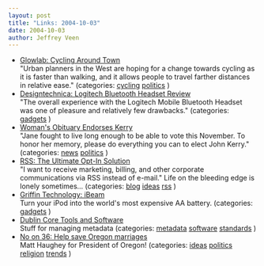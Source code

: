 ```yaml
--- 
layout: post
title: "Links: 2004-10-03"
date: 2004-10-03
author: Jeffrey Veen
---
```

<ul>
    <li><a href="http://glowlab.blogs.com/news/2004/10/cycling_around_.html">Glowlab: Cycling Around Town</a><br /><span class="link-meta">"Urban planners in the West are hoping for a change towards cycling as it is faster than walking, and it allows people to travel farther distances in relative ease." (categories: <a href="http://del.icio.us/veen/cycling">cycling</a> <a href="http://del.icio.us/veen/politics">politics</a> )</span></li>
    <li><a href="http://reviews.designtechnica.com/review1539_intro7702.html">Designtechnica: Logitech Bluetooth Headset Review</a><br /><span class="link-meta">"The overall experience with the Logitech Mobile Bluetooth Headset was one of pleasure and relatively few drawbacks." (categories: <a href="http://del.icio.us/veen/gadgets">gadgets</a> )</span></li>
    <li><a href="http://www.salon.com/news/wire/2004/10/01/obit/index.html">Woman's Obituary Endorses Kerry</a><br /><span class="link-meta">"Jane fought to live long enough to be able to vote this November. To honor her memory, please do everything you can to elect John Kerry." (categories: <a href="http://del.icio.us/veen/news">news</a> <a href="http://del.icio.us/veen/politics">politics</a> )</span></li>
    <li><a href="http://www.oreillynet.com/pub/wlg/5680">RSS: The Ultimate Opt-In Solution</a><br /><span class="link-meta">"I want to receive marketing, billing, and other corporate communications via RSS instead of e-mail."  Life on the bleeding edge is lonely sometimes... (categories: <a href="http://del.icio.us/veen/blog">blog</a> <a href="http://del.icio.us/veen/ideas">ideas</a> <a href="http://del.icio.us/veen/rss">rss</a> )</span></li>
    <li><a href="http://griffintechnology.com/products/ibeam/">Griffin Technology: iBeam</a><br /><span class="link-meta">Turn your iPod into the world's most expensive AA battery. (categories: <a href="http://del.icio.us/veen/gadgets">gadgets</a> )</span></li>
    <li><a href="http://dublincore.org/tools/">Dublin Core Tools and Software</a><br /><span class="link-meta">Stuff for managing metadata (categories: <a href="http://del.icio.us/veen/metadata">metadata</a> <a href="http://del.icio.us/veen/software">software</a> <a href="http://del.icio.us/veen/standards">standards</a> )</span></li>
    <li><a href="http://a.wholelottanothing.org/archives.blah/008039">No on 36: Help save Oregon marriages</a><br /><span class="link-meta">Matt Haughey for President of Oregon! (categories: <a href="http://del.icio.us/veen/ideas">ideas</a> <a href="http://del.icio.us/veen/politics">politics</a> <a href="http://del.icio.us/veen/religion">religion</a> <a href="http://del.icio.us/veen/trends">trends</a> )</span></li>
  </ul>
&#8203;
